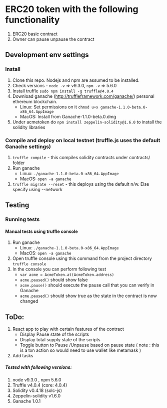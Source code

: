 # ERC20 token with the following functionality

1. ERC20 basic contract
2. Owner can pause unpause the contract


## Development env settings
### Install
1. Clone this repo. Nodejs and npm are assumed to be installed.
2. Check versions - `node -v` => v9.3.0, `npm -v` => 5.6.0
3. Install truffle `sudo npm install -g truffle@4.0.4`
4. Download ganache (http://truffleframework.com/ganache/) personal ethereum blockchain.
   - Linux: Set permissions on it `chmod u+x ganache-1.1.0-beta.0-x86_64.AppImage`
   - MacOS: Install from Ganache-1.1.0-beta.0.dmg
5. Under acmetoken do `npm install zeppelin-solidity@1.6.0` to install the solidity libraries

### Compile and deploy on local testnet  (truffle.js uses the default Ganache settings)
1. `truffle compile`    - this compiles solidity contracts under contracts/ folder  
2. Run ganache
   - Linux: `./ganache-1.1.0-beta.0-x86_64.AppImage`
   - MacOS: `open -a ganache`
3. `truffle migrate --reset`    - this deploys using the default n/w. Else specify using --network <name>

## Testing

### Running tests

#### Manual tests using truffle console
1. Run ganache
   - Linux: `./ganache-1.1.0-beta.0-x86_64.AppImage`
   - MacOS: `open -a ganache`
2. Open truffle console using this command from the project directory
     `truffle console`
3. In the console you can perform following test  
   - `var acme = AcmeToken.at(AcmeToken.address)`
   - `acme.paused()`  should show false
   - `acme.pause()`   should execute the pause call that you can verify in Ganache
   - `acme.paused()`  should show true as the state in the contract is now changed

## ToDo:
1. React app to play with certain features of the contract
   - Display Pause state of the scripts
   - Display total supply state of the scripts
   - Toggle button to Pause /Unpause based on pause state ( note : this is a txn action so would need to use wallet like metamask )
2. Add tasks  

##### Tested with following versions:
1. node v9.3.0 , npm 5.6.0
2. Truffle v4.0.4 (core: 4.0.4)
3. Solidity v0.4.18 (solc-js)
4. Zeppelin-solidity v1.6.0
5. Ganache 1.0.1
